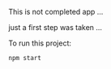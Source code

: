 This is not completed app  ... 

just a first step was taken ... 



To run this project:

```
npm start
```
